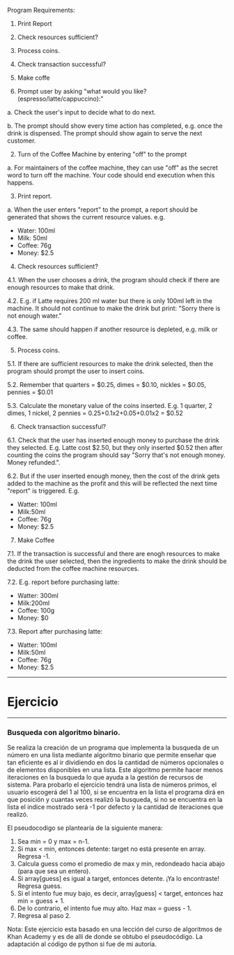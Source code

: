 Program Requirements:

1. Print Report
2. Check resources sufficient?
3. Process coins.
4. Check transaction successful?
5. Make coffe


1. Prompt user by asking "what would you like? (espresso/latte/cappuccino):"

  a. Check the user's input to decide what to do next.

  b. The prompt should show every time action has completed, e.g. once the drink is dispensed. The prompt should show again to serve the next customer.

2. Turn of the Coffee Machine by entering "off" to the prompt

  a. For maintainers of the coffee machine, they can use "off" as the secret word to turn off the machine. Your code should end execution when this happens.

3. Print report.

  a. When the user enters "report" to the prompt, a report should be generated that shows the current resource values. e.g.

  * Water: 100ml
  * Milk: 50ml
  * Coffee: 76g
  * Money: $2.5

4. Check resources sufficient?

  4.1. When the user chooses a drink, the program should check if there are enough resources to make that drink.

  4.2. E.g. if Latte requires 200 ml water but there is only 100ml left in the machine. It should not continue to make the drink but print: "Sorry there is not enough water."

  4.3. The same should happen if another resource is depleted, e.g. milk or coffee.
  
5. Process coins.

  5.1. If there are sufficient resources to make the drink selected, then the program should prompt the user to insert coins.

  5.2. Remember that quarters = $0.25, dimes = $0.10, nickles = $0.05, pennies = $0.01

  5.3. Calculate the monetary value of the coins inserted. E.g. 1 quarter, 2 dimes, 1 nickel, 2 pennies = 0.25+0.1x2+0.05+0.01x2 = $0.52

6. Check transaction successful?

  6.1. Check that the user has inserted enough money to purchase the drink they selected. E.g. Latte cost $2.50, but they only inserted $0.52 then after counting the coins the program should say "Sorry that's not enough money. Money refunded.".

  6.2. But if the user inserted enough money, then the cost of the drink gets added to the machine as the profit and this will be reflected the next time "report" is triggered. E.g.

  * Watter: 100ml
  * Milk:50ml
  * Coffee: 76g
  * Money: $2.5

7. Make Coffee

  7.1. If the transaction is successful and there are enogh resources to make the drink the user selected, then the ingredients to make the drink should be deducted from the coffee machine resources.
  
  7.2. E.g. report before purchasing latte:

  * Watter: 300ml
  * Milk:200ml
  * Coffee: 100g
  * Money: $0

  7.3. Report after purchasing latte:

  * Watter: 100ml
  * Milk:50ml
  * Coffee: 76g
  * Money: $2.5


  ---
  # **Ejercicio**
  ---

  ### Busqueda con algoritmo binario.

  Se realiza la creación de un programa que implementa la busqueda de un número en una lista mediante algoritmo binario que permite enseñar que tan eficiente es al ir dividiendo en dos la cantidad de números opcionales o de elementos disponibles en una lista. Este algoritmo permite hacer menos iteraciones en la busqueda lo que ayuda a la gestión de recursos de sistema. Para probarlo el ejercicio tendrá una lista de números primos, el usuario escogerá del 1 al 100, si se encuentra en la lista el programa dirá en que posición y cuantas veces realizó la busqueda, si no se encuentra en la lista el indice mostrado será -1 por defecto y la cantidad de iteraciones que realizó.

  El pseudocodigo se plantearía de la siguiente manera:

1. Sea min = 0 y max = n-1.
2. Si max < min, entonces detente: target no está presente en array. Regresa -1.
3. Calcula guess como el promedio de max y min, redondeado hacia abajo (para que sea un entero).
4. Si array[guess] es igual a target, entonces detente. ¡Ya lo encontraste! Regresa guess.
5. Si el intento fue muy bajo, es decir, array[guess] < target, entonces haz min = guess + 1.
6. De lo contrario, el intento fue muy alto. Haz max = guess - 1.
7. Regresa al paso 2.

Nota: Este ejercicio esta basado en una lección del curso de algoritmos de Khan Academy y es de allí de donde se obtubo el pseudocódigo. La adaptación al código de python si fue de mi autoría.